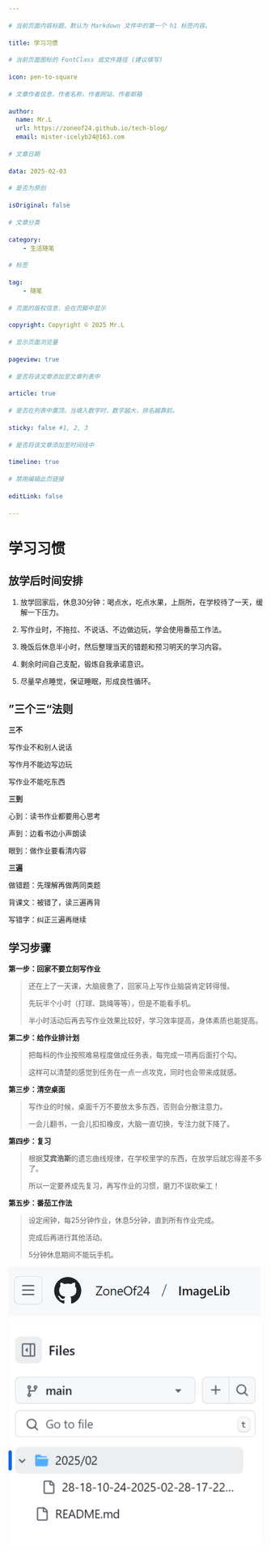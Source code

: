 ```yaml
---

# 当前页面内容标题，默认为 Markdown 文件中的第一个 h1 标签内容。

title: 学习习惯

# 当前页面图标的 FontClass 或文件路径 (建议填写)

icon: pen-to-square

# 文章作者信息，作者名称，作者网站，作者邮箱

author:
  name: Mr.L
  url: https://zoneof24.github.io/tech-blog/
  email: mister-icelyb24@163.com

# 文章日期

data: 2025-02-03

# 是否为原创

isOriginal: false

# 文章分类

category: 
    - 生活随笔

# 标签

tag: 
    - 随笔

# 页面的版权信息，会在页脚中显示

copyright: Copyright © 2025 Mr.L

# 显示页面浏览量

pageview: true

# 是否将该文章添加至文章列表中

article: true

# 是否在列表中置顶。当填入数字时，数字越大，排名越靠前。

sticky: false #1, 2, 3

# 是否将该文章添加至时间线中

timeline: true

# 禁用编辑此页链接

editLink: false

---
```


# 学习习惯

<!-- more -->

## 放学后时间安排

1. 放学回家后，休息30分钟：喝点水，吃点水果，上厕所，在学校待了一天，缓解一下压力。

2. 写作业时，不拖拉、不说话、不边做边玩，学会使用番茄工作法。

3. 晚饭后休息半小时，然后整理当天的错题和预习明天的学习内容。

4. 剩余时间自己支配，锻炼自我承诺意识。

5. 尽量早点睡觉，保证睡眠，形成良性循环。 

## ”三个三“法则

**三不**

写作业不和别人说话

写作月不能边写边玩

写作业不能吃东西

**三到**

心到：读书作业都要用心思考

声到：边看书边小声朗读

眼到：做作业要看清内容

**三遍**

做错题：先理解再做两同类题

背课文：被错了，读三遍再背

写错字：纠正三遍再继续

## 学习步骤

**第一步：回家不要立刻写作业**

> 还在上了一天课，大脑疲惫了，回家马上写作业脑袋肯定转得慢。
> 
> 先玩半个小时（打球、跳绳等等），但是不能看手机。
> 
> 半小时活动后再去写作业效果比较好，学习效率提高，身体素质也能提高。

**第二步：给作业排计划**

> 把每科的作业按照难易程度做成任务表，每完成一项再后面打个勾。
> 
> 这样可以清楚的感觉到任务在一点一点攻克，同时也会带来成就感。

**第三步：清空桌面**

> 写作业的时候，桌面千万不要放太多东西，否则会分散注意力。
> 
> 一会儿翻书，一会儿扣扣橡皮，大脑一直切换，专注力就下降了。

**第四步：复习**

> 根据**艾宾浩斯**的遗忘曲线规律，在学校里学的东西，在放学后就忘得差不多了。
> 
> 所以一定要养成先复习，再写作业的习惯，磨刀不误砍柴工！

**第五步：番茄工作法**

> 设定闹钟，每25分钟作业，休息5分钟，直到所有作业完成。
> 
> 完成后再进行其他活动。
> 
> 5分钟休息期间不能玩手机。

![](学习习惯/2025-02-28-18-21-15-image.png)

![](学习习惯/2025-02-28-18-24-34-image.png)
